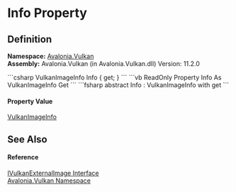# Info Property




## Definition
**Namespace:** <a href="N_Avalonia_Vulkan">Avalonia.Vulkan</a>  
**Assembly:** Avalonia.Vulkan (in Avalonia.Vulkan.dll) Version: 11.2.0

<Tabs groupId="api-code-preview">
<TabItem value="csharp" label="C#">
```csharp
VulkanImageInfo Info { get; }
```
</TabItem>
<TabItem value="vb" label="VB">
```vb
ReadOnly Property Info As VulkanImageInfo
	Get
```
</TabItem>
<TabItem value="fsharp" label="F#">
```fsharp
abstract Info : VulkanImageInfo with get
```
</TabItem>
</Tabs>



#### Property Value
<a href="T_Avalonia_Vulkan_VulkanImageInfo">VulkanImageInfo</a>

## See Also


#### Reference
<a href="T_Avalonia_Vulkan_IVulkanExternalImage">IVulkanExternalImage Interface</a>  
<a href="N_Avalonia_Vulkan">Avalonia.Vulkan Namespace</a>  

